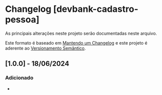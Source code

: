  # Changelog [devbank-cadastro-pessoa]

As principais alterações neste projeto serão documentadas neste arquivo.

Este formato é baseado em [Mantendo um Changelog](http://keepachangelog.com/en/1.0.0/)
e este projeto é aderente ao [Versionamento Semântico](http://semver.org/spec/v2.0.0.html).

<!--
Adicionado       para novas funcionalidades.
Modificado       para mudanças em funcionalidades existentes.
Obsoleto         para funcionalidades estáveis que foram removidas das próximas versões.
Removido         para funcionalidades removidas desta versão.
Corrigido       para qualquer correção de bug.
Segurança        para incentivar usuários a atualizarem em caso de vulnerabilidades.
-->

## [1.0.0] - 18/06/2024
### Adicionado
 -